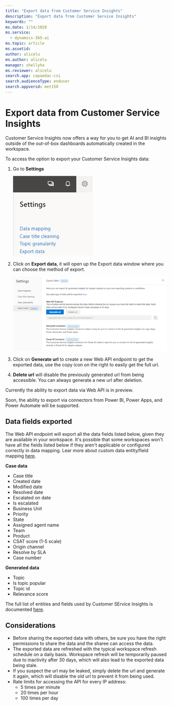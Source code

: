 ```yaml
---
title: "Export data from Customer Service Insights"
description: "Export data from Customer Service Insights"
keywords: ""
ms.date: 1/14/2020
ms.service:
  - dynamics-365-ai
ms.topic: article
ms.assetid: 
author: alicelu
ms.author: alicelu
manager: shellyha
ms.reviewer: alicelu
search.app: capaedac-csi
search.audienceType: enduser
search.appverid: met150
---
```


# Export data from Customer Service Insights

Customer Service Insights now offers a way for you to get AI and BI insights outside of the out-of-box dashboards automatically created in the workspace. 

To access the option to export your Customer Service Insights data:
1. Go to **Settings**

    ![Settings - export data](media/exportdata_settings.png)

2. Click on **Export data**, it will open up the Export data window where you can choose the method of export.

    ![Export data using web api](media/exportdata_webapi.png)

3. Click on **Generate url** to create a new Web API endpoint to get the exported data, use the copy icon on the right to easily get the full url. 
4. **Delete url** will disable the previously generated url from being accessible. You can always generate a new url after deletion. 

Currently the ability to export data via Web API is in preview. 

Soon, the ability to export via connectors from Power BI, Power Apps, and Power Automate will be supported.

## Data fields exported

The Web API endpoint will export all the data fields listed below, given they are available in your workspace. It's possible that some workspaces won't have all the fields listed below if they aren't applicable or configured correctly in data mapping. Lear more about custom data entity/field mapping [here](https://docs.microsoft.com/dynamics365/ai/customer-service-insights/map-data).

**Case data**
 - Case title
 - Created date
 - Modified date
 - Resolved date
 - Escalated on date
 - Is escalated
 - Business Unit
 - Priority
 - State
 - Assigned agent name
 - Team
 - Product
 - CSAT score (1-5 scale)
 - Origin channel
 - Resolve by SLA
 - Case number

**Generated data**
- Topic
- Is topic popular
- Topic id
- Relevance score

The full list of entities and fields used by Customer SErvice Insights is documented [here](https://docs.microsoft.com/dynamics365/ai/customer-service-insights/customer-service-entities).


## Considerations
* Before sharing the exported data with others, be sure you have the right permissions to share the data and the sharee can access the data. 
* The exported data are refreshed with the typical workspace refresh schedule on a daily basis. Workspace refresh will be temporarily paused due to inactivity after 30 days, which will also lead to the exported data being stale. 
* If you suspect the url may be leaked, simply delete the url and generate it again, which will disable the old url to prevent it from being used. 
* Rate limits for accessing the API for every IP address: 
  * 5 times per minute
  * 20 times per hour
  * 100 times per day

